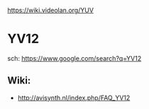 https://wiki.videolan.org/YUV


# YV12
sch: https://www.google.com/search?q=YV12

## Wiki:
- http://avisynth.nl/index.php/FAQ_YV12
